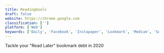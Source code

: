 ```yaml
---
title: ReadingGoals
draft: false 
website: https://chrome.google.com
classification: ['']
platform: ['Web']
keywords: ['Daily', 'Facebook', 'Instapaper', 'Lookmark', 'Medium', 'SAVE', 'This', 'Zuster', 'fwrdto.me', 'lumio']
---
```

Tackle your "Read Later" bookmark debt in 2020